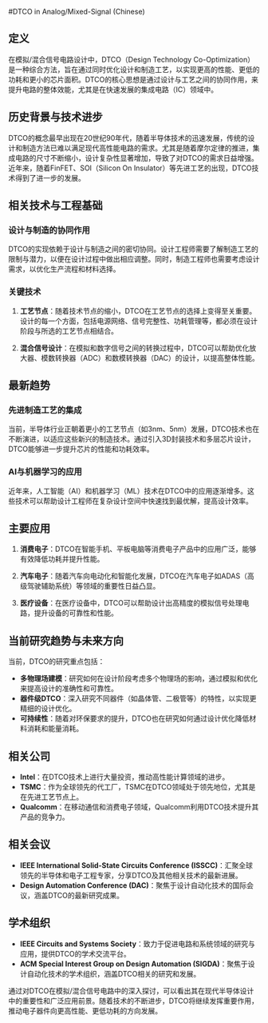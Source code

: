 #DTCO in Analog/Mixed-Signal (Chinese)

## 定义

在模拟/混合信号电路设计中，DTCO（Design Technology Co-Optimization）是一种综合方法，旨在通过同时优化设计和制造工艺，以实现更高的性能、更低的功耗和更小的芯片面积。DTCO的核心思想是通过设计与工艺之间的协同作用，来提升电路的整体效能，尤其是在快速发展的集成电路（IC）领域中。

## 历史背景与技术进步

DTCO的概念最早出现在20世纪90年代，随着半导体技术的迅速发展，传统的设计和制造方法已难以满足现代高性能电路的需求。尤其是随着摩尔定律的推进，集成电路的尺寸不断缩小，设计复杂性显著增加，导致了对DTCO的需求日益增强。近年来，随着FinFET、SOI（Silicon On Insulator）等先进工艺的出现，DTCO技术得到了进一步的发展。

## 相关技术与工程基础

### 设计与制造的协同作用

DTCO的实现依赖于设计与制造之间的密切协同。设计工程师需要了解制造工艺的限制与潜力，以便在设计过程中做出相应调整。同时，制造工程师也需要考虑设计需求，以优化生产流程和材料选择。

### 关键技术

1. **工艺节点**：随着技术节点的缩小，DTCO在工艺节点的选择上变得至关重要。设计的每一个方面，包括电源网络、信号完整性、功耗管理等，都必须在设计阶段与所选的工艺节点相结合。

2. **混合信号设计**：在模拟和数字信号之间的转换过程中，DTCO可以帮助优化放大器、模数转换器（ADC）和数模转换器（DAC）的设计，以提高整体性能。

## 最新趋势

### 先进制造工艺的集成

当前，半导体行业正朝着更小的工艺节点（如3nm、5nm）发展，DTCO技术也在不断演进，以适应这些新兴的制造技术。通过引入3D封装技术和多层芯片设计，DTCO能够进一步提升芯片的性能和功耗效率。

### AI与机器学习的应用

近年来，人工智能（AI）和机器学习（ML）技术在DTCO中的应用逐渐增多。这些技术可以帮助设计工程师在复杂设计空间中快速找到最优解，提高设计效率。

## 主要应用

1. **消费电子**：DTCO在智能手机、平板电脑等消费电子产品中的应用广泛，能够有效降低功耗并提升性能。

2. **汽车电子**：随着汽车向电动化和智能化发展，DTCO在汽车电子如ADAS（高级驾驶辅助系统）等领域的重要性日益凸显。

3. **医疗设备**：在医疗设备中，DTCO可以帮助设计出高精度的模拟信号处理电路，提升设备的可靠性和性能。

## 当前研究趋势与未来方向

当前，DTCO的研究重点包括：

- **多物理场建模**：研究如何在设计阶段考虑多个物理场的影响，通过模拟和优化来提高设计的准确性和可靠性。
- **器件级DTCO**：深入研究不同器件（如晶体管、二极管等）的特性，以实现更精细的设计优化。
- **可持续性**：随着对环保要求的提升，DTCO也在研究如何通过设计优化降低材料消耗和能量消耗。

## 相关公司

- **Intel**：在DTCO技术上进行大量投资，推动高性能计算领域的进步。
- **TSMC**：作为全球领先的代工厂，TSMC在DTCO领域处于领先地位，尤其是在先进工艺节点上。
- **Qualcomm**：在移动通信和消费电子领域，Qualcomm利用DTCO技术提升其产品的竞争力。

## 相关会议

- **IEEE International Solid-State Circuits Conference (ISSCC)**：汇聚全球领先的半导体和电子工程专家，分享DTCO及其他相关技术的最新进展。
- **Design Automation Conference (DAC)**：聚焦于设计自动化技术的国际会议，涵盖DTCO的最新研究成果。

## 学术组织

- **IEEE Circuits and Systems Society**：致力于促进电路和系统领域的研究与应用，提供DTCO的学术交流平台。
- **ACM Special Interest Group on Design Automation (SIGDA)**：聚焦于设计自动化技术的学术组织，涵盖DTCO相关的研究和发展。

通过对DTCO在模拟/混合信号电路中的深入探讨，可以看出其在现代半导体设计中的重要性和广泛应用前景。随着技术的不断进步，DTCO将继续发挥重要作用，推动电子器件向更高性能、更低功耗的方向发展。